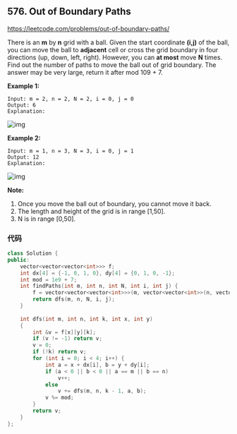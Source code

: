 ## 576. Out of Boundary Paths

https://leetcode.com/problems/out-of-boundary-paths/

There is an **m** by **n** grid with a ball. Given the start coordinate **(i,j)** of the ball, you can move the ball to **adjacent** cell or cross the grid boundary in four directions (up, down, left, right). However, you can **at most** move **N** times. Find out the number of paths to move the ball out of grid boundary. The answer may be very large, return it after mod 109 + 7.

 

**Example 1:**

```
Input: m = 2, n = 2, N = 2, i = 0, j = 0
Output: 6
Explanation:
```

![img](https://assets.leetcode.com/uploads/2018/10/13/out_of_boundary_paths_1.png)

**Example 2:**

```
Input: m = 1, n = 3, N = 3, i = 0, j = 1
Output: 12
Explanation:
```

 ![img](https://assets.leetcode.com/uploads/2018/10/12/out_of_boundary_paths_2.png)

**Note:**

1. Once you move the ball out of boundary, you cannot move it back.
2. The length and height of the grid is in range [1,50].
3. N is in range [0,50].

### 代码

```cpp
class Solution {
public:
    vector<vector<vector<int>>> f;
    int dx[4] = {-1, 0, 1, 0}, dy[4] = {0, 1, 0, -1};
    int mod = 1e9 + 7;
    int findPaths(int m, int n, int N, int i, int j) {
        f = vector<vector<vector<int>>>(m, vector<vector<int>>(n, vector<int>(N + 1, -1)));
        return dfs(m, n, N, i, j);
    }
    
    int dfs(int m, int n, int k, int x, int y)
    {
        int &v = f[x][y][k];
        if (v != -1) return v;
        v = 0;
        if (!k) return v;
        for (int i = 0; i < 4; i++) {
            int a = x + dx[i], b = y + dy[i];
            if (a < 0 || b < 0 || a == m || b == n)
                v++;
            else
                v += dfs(m, n, k - 1, a, b);
            v %= mod;
        }
        return v;
    }
};
```

